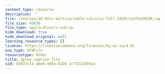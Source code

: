 ```yaml
---
content_type: resource
description: ''
file: /courses/18-02sc-multivariable-calculus-fall-2010/tzoYhe3H5dM_captions.vtt
file_size: 45636
file_type: application/x-subrip
hide_download: true
hide_download_original: null
learning_resource_types: []
license: https://creativecommons.org/licenses/by-nc-sa/4.0/
ocw_type: OCWFile
resourcetype: Other
title: 3play caption file
uid: 55837c13-a6e0-46be-81b6-1c73222d941e
---
```

